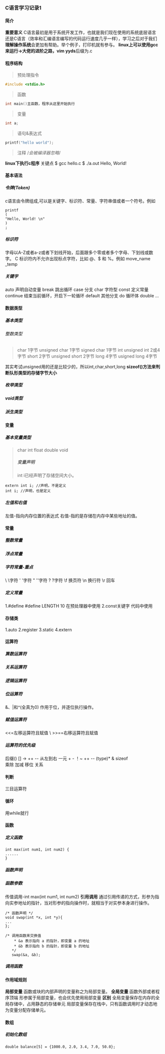 ### C语言学习记录1
#### 简介
**重要意义**
C语言最初是用于系统开发工作，也就是我们现在使用的系统底层语言还是C语言（效率和汇编语言编写的代码运行速度几乎一样），学习之后对于我们**理解操作系统**会更加有帮助。举个例子，打印机就有参与。
**Iinux上可以使用gcc来运行->大佬的进阶之路，vim yyds**后缀为.c

#### 程序结构

>预处理指令
```c
#include <stdio.h>
```
>函数
```c
int main()主函数，程序从这里开始执行
```
>变量
```c
int a;
```
>语句&表达式
```c
printf("hello world");
```
>注释
> /*会被编译器忽略*/

**linux下执行c程序**
关键点
$ gcc hello.c
$ ./a.out
Hello, World!

#### 基本语法
##### 令牌(Token)
c语言由令牌组成,可以是关键字、标识符、常量、字符串值或者一个符号。例如

```
printf
(
"Hello, World! \n"
)
;
```
##### 标识符
字母以A-Z或者a-z或者下划线开始，后面跟多个零或者多个字母、下划线或数字。
C 标识符内不允许出现标点字符，比如 @、$ 和 %。例如
move_name    _temp

##### 关键字
auto 声明自动变量
break 跳出循环
case 分支
char  字符型
const 定义常量
continue 结束当前循环，开启下一轮循环
default 其他分支
do 循环体
double ...

#### 数据类型
##### 基本类型
###### 整数类型

>char 1字节
>unsigned char 1字节
>signed char 1字节
>int 
>unsigned int 2或4字节
>short 2字节
>unsigned short 2字节
>long 4字节 
>usigned long 4字节

其实考试unsigned用的还是比较少的，所以int,char,short,long
**sizeof()方法来判断队形类型的存储字节大小**
##### 枚举类型
##### void类型
##### 派生类型
#### 变量
##### 基本变量类型

>char 
>int 
>float
>double
>void 
>
>##### 变量声明
>int i已经声明了存储空间大小。
```
extern int i; //声明，不是定义
int i; //声明，也是定义
```
##### 左值和右值
左值-指向内存位置的表达式
右值-指的是存储在内存中某些地址的值。

#### 常量
##### 整数常量
##### 浮点常量
##### 字符常量-重点
\\             \字符
\'             '字符
\"            ''字符
\?           ?字符
\f            换页符
\n          换行符
\r           回车
##### 定义常量
1.#define
 #define LENGTH 10 
在预处理器中使用
2.const关键字
代码中使用
#### 存储类
1.auto
2.register
3.static
4.extern

#### 运算符

##### 算数运算符
##### 关系运算符
##### 逻辑运算符
##### 位运算符
&、|和^(全真为0)
作用于位，并逐位执行操作。
##### 赋值运算符
<<=左移运算符且赋值
\ >>==右移运算符且赋值
##### 运算符的优先级
后缀() [] -> ++ -- 从左到右
一元 + - ！~ ++ -- (type)* & sizeof  
乘除
加减
移位
关系
#### 判断
三目运算符
#### 循环
用while就行
#### 函数
##### 定义函数

```
int max(int num1, int num2) {
......
}
```
##### 函数声明
##### 函数参数
传值调用-int max(int num1, int num2)
**引用调用**
通过引用传递的方式，形参为指向实参地址的指针，当对形参的指向操作时，就相当于对实参本身进行操作。

```
/* 函数声明 */
void swap(int *x, int *y){
...
};

/* 调用函数来交换值
    * &a 表示指向 a 的指针，即变量 a 的地址
    * &b 表示指向 b 的指针，即变量 b 的地址
   */
   swap(&a, &b);
```
##### 调用函数
#### 作用域规则
**局部变量**
函数或块的内部声明的变量称之为局部变量。
**全局变量**
函数外部或者程序顶端
形参属于局部变量，也会优先使用局部变量
**区别**
全局变量保存在内存的全局存储中，占用静态的存储单元
局部变量保存在栈中，只有函数调用时才动态地为变量分配存储单元。

#### 数组
##### 初始化数组

```
double balance[5] = {1000.0, 2.0, 3.4, 7.0, 50.0};
```